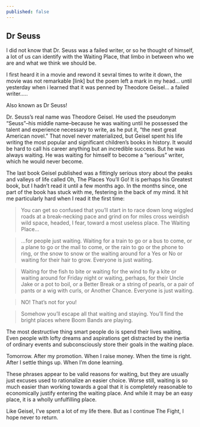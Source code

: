 ```yaml
---
published: false
---
```


## Dr Seuss

I did not know that Dr. Seuss was a failed writer, or so he thought of himself, a lot of us can identify with the Waiting Place, that limbo in between who we are and what we think we should be.

I first heard it in a movie and rewond it sevral times to write it down, the movie was not remarkable [link] but the poem left a mark in my head... until yesterday when i learned that it was penned by Theodore Geisel... a failed writer.....

Also known as Dr Seuss!

Dr. Seuss’s real name was Theodore Geisel. He used the pseudonym “Seuss”–his middle name–because he was waiting until he possessed the talent and experience necessary to write, as he put it, “the next great American novel.” That novel never materialized, but Geisel spent his life writing the most popular and significant children’s books in history. It would be hard to call his career anything but an incredible success. But he was always waiting. He was waiting for himself to become a “serious” writer, which he would never become.

The last book Geisel published was a fittingly serious story about the peaks and valleys of life called Oh, The Places You’ll Go! It is perhaps his Greatest book, but I hadn’t read it until a few months ago. In the months since, one part of the book has stuck with me, festering in the back of my mind. It hit me particularly hard when I read it the first time:

> You can get so confused
> that you’ll start in to race
> down long wiggled roads at a break-necking pace
> and grind on for miles cross weirdish wild space,
> headed, I fear, toward a most useless place.
> The Waiting Place…

> …for people just waiting.
Waiting for a train to go
or a bus to come, or a plane to go
or the mail to come, or the rain to go
or the phone to ring, or the snow to snow
or the waiting around for a Yes or No
or waiting for their hair to grow.
Everyone is just waiting.

> Waiting for the fish to bite
or waiting for the wind to fly a kite
or waiting around for Friday night
or waiting, perhaps, for their Uncle Jake
or a pot to boil, or a Better Break
or a string of pearls, or a pair of pants
or a wig with curls, or Another Chance.
Everyone is just waiting.

> NO! That’s not for you!

> Somehow you’ll escape
all that waiting and staying.
You’ll find the bright places
where Boom Bands are playing.

The most destructive thing smart people do is spend their lives waiting. Even people with lofty dreams and aspirations get distracted by the inertia of ordinary events and subconsciously store their goals in the waiting place.

Tomorrow. After my promotion. When I raise money. When the time is right. After I settle things up. When I’m done learning.

These phrases appear to be valid reasons for waiting, but they are usually just excuses used to rationalize an easier choice. Worse still, waiting is so much easier than working towards a goal that it is completely reasonable to economically justify entering the waiting place. And while it may be an easy place, it is a wholly unfulfilling place.

Like Geisel, I’ve spent a lot of my life there. But as I continue The Fight, I hope never to return.


